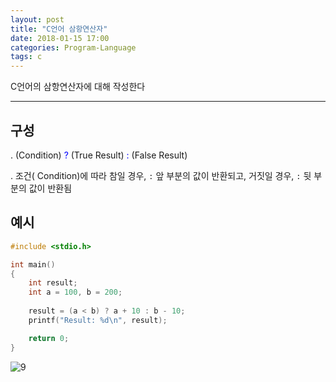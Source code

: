 ```yaml
---
layout: post
title: "C언어 삼항연산자"
date: 2018-01-15 17:00
categories: Program-Language
tags: c
---
```


C언어의 삼항연산자에 대해 작성한다

------

## 구성

 . (Condition) <span style="color:blue">?</span> (True Result) <span style="color:blue">:</span> (False Result)

 . 조건( Condition)에 따라 참일 경우, `:` 앞 부분의 값이 반환되고, 거짓일 경우, `:` 뒷 부분의 값이 반환됨

## 예시

```c
#include <stdio.h>

int main()
{
    int result;
    int a = 100, b = 200;
    
    result = (a < b) ? a + 10 : b - 10;
    printf("Result: %d\n", result);

    return 0;
}
```

![9](https://user-images.githubusercontent.com/29933947/34932524-85cf6f82-fa16-11e7-87c6-ab7f66f91d71.png)
